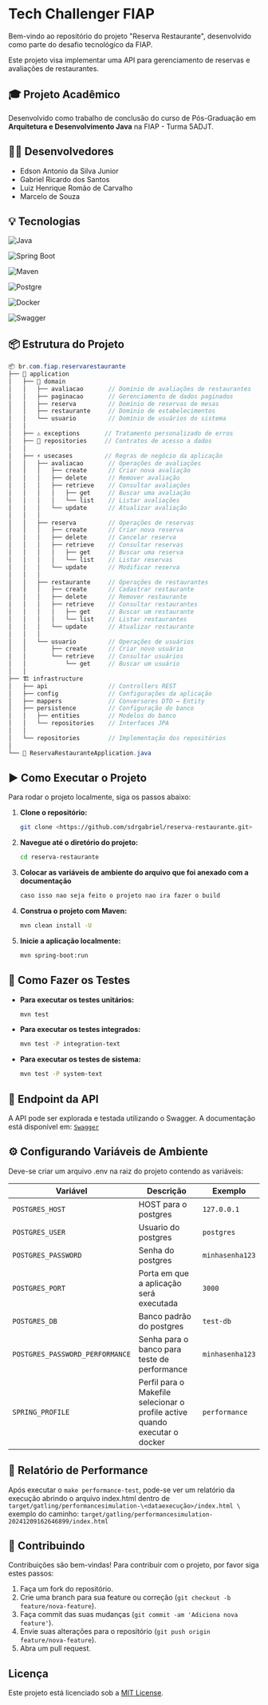 # Tech Challenger FIAP

Bem-vindo ao repositório do projeto "Reserva Restaurante", desenvolvido como parte do desafio tecnológico da FIAP. 

Este projeto visa implementar uma API para gerenciamento de reservas e avaliações de restaurantes.

## 🎓 Projeto Acadêmico

Desenvolvido como trabalho de conclusão do curso de Pós-Graduação em **Arquitetura e Desenvolvimento Java** na FIAP - Turma 5ADJT.

## 👨‍💻 Desenvolvedores

- Edson Antonio da Silva Junior
- Gabriel Ricardo dos Santos
- Luiz Henrique Romão de Carvalho
- Marcelo de Souza

## 💡 Tecnologias

![Java](https://img.shields.io/badge/Java-17-blue?style=for-the-badge&logo=java)

![Spring Boot](https://img.shields.io/badge/Spring%20Boot-3.3.5-brightgreen?style=for-the-badge)

![Maven](https://img.shields.io/badge/Maven-3.8.6-C71A36?style=for-the-badge&logo=apachemaven)

![Postgre](https://img.shields.io/badge/PostgreSQL-15-336791?style=for-the-badge&logo=postgresql)

![Docker](https://img.shields.io/badge/Docker-24.0.6-2496ED?style=for-the-badge&logo=docker)

![Swagger](https://img.shields.io/badge/Swagger-3.0-85EA2D?style=for-the-badge&logo=swagger)

## 📦 Estrutura do Projeto

```java
📦 br.com.fiap.reservarestaurante
├── 🎯 application
│   ├── 💎 domain
│   │   ├── avaliacao       // Domínio de avaliações de restaurantes
│   │   ├── paginacao       // Gerenciamento de dados paginados
│   │   ├── reserva         // Domínio de reservas de mesas
│   │   ├── restaurante     // Domínio de estabelecimentos
│   │   └── usuario         // Domínio de usuários do sistema
│   │
│   ├── ⚠️ exceptions       // Tratamento personalizado de erros
│   ├── 📝 repositories     // Contratos de acesso a dados
│   │
│   ├── ⚡️ usecases         // Regras de negócio da aplicação
│   │   ├── avaliacao       // Operações de avaliações
│   │   │   ├── create      // Criar nova avaliação
│   │   │   ├── delete      // Remover avaliação
│   │   │   ├── retrieve    // Consultar avaliações
│   │   │   │   ├── get     // Buscar uma avaliação
│   │   │   │   └── list    // Listar avaliações
│   │   │   └── update      // Atualizar avaliação
│   │   │
│   │   ├── reserva         // Operações de reservas
│   │   │   ├── create      // Criar nova reserva
│   │   │   ├── delete      // Cancelar reserva
│   │   │   ├── retrieve    // Consultar reservas
│   │   │   │   ├── get     // Buscar uma reserva
│   │   │   │   └── list    // Listar reservas
│   │   │   └── update      // Modificar reserva
│   │   │
│   │   ├── restaurante     // Operações de restaurantes
│   │   │   ├── create      // Cadastrar restaurante
│   │   │   ├── delete      // Remover restaurante
│   │   │   ├── retrieve    // Consultar restaurantes
│   │   │   │   ├── get     // Buscar um restaurante
│   │   │   │   └── list    // Listar restaurantes
│   │   │   └── update      // Atualizar restaurante
│   │   │
│   │   └── usuario         // Operações de usuários
│   │       ├── create      // Criar novo usuário
│   │       └── retrieve    // Consultar usuários
│   │           └── get     // Buscar um usuário
│   │
├── 🏗 infrastructure
│   ├── api                 // Controllers REST
│   ├── config              // Configurações da aplicação
│   ├── mappers             // Conversores DTO ↔ Entity
│   ├── persistence         // Configuração do banco
│   │   ├── entities        // Modelos do banco
│   │   └── repositories    // Interfaces JPA
│   │
│   └── repositories        // Implementação dos repositórios
│
└── 🚀 ReservaRestauranteApplication.java
```

## ▶️ Como Executar o Projeto

Para rodar o projeto localmente, siga os passos abaixo:

1. **Clone o repositório:**
    
    ```bash
    git clone <https://github.com/sdrgabriel/reserva-restaurante.git>
    
    ```
    
2. **Navegue até o diretório do projeto:**
    
    ```bash
    cd reserva-restaurante
    
    ```
    
3. **Colocar as variáveis de ambiente do arquivo que foi anexado com a documentação**
    
    ```bash
    caso isso nao seja feito o projeto nao ira fazer o build
    
    ```
    
4. **Construa o projeto com Maven:**
    
    ```bash
    mvn clean install -U
    
    ```
    
5. **Inicie a aplicação localmente:**
    
    ```bash
    mvn spring-boot:run
    
    ```
    

## 🧪 Como Fazer os Testes

- **Para executar os testes unitários:**
    
    ```bash
    mvn test
    
    ```
    
- **Para executar os testes integrados:**
    
    ```bash
    mvn test -P integration-text
    
    ```
    
- **Para executar os testes de sistema:**
    
    ```bash
    mvn test -P system-text
    
    ```
    

## 🧪 Endpoint da API

A API pode ser explorada e testada utilizando o Swagger. A documentação está disponível em:
[`Swagger`](http://localhost:8080/swagger-ui/index.html)

## ⚙️ Configurando Variáveis de Ambiente

Deve-se criar um arquivo .env na raiz do projeto contendo as variáveis:

| Variável | Descrição | Exemplo |
| --- | --- | --- |
| `POSTGRES_HOST` | HOST para o postgres | `127.0.0.1` |
| `POSTGRES_USER` | Usuario do postgres | `postgres` |
| `POSTGRES_PASSWORD` | Senha do postgres | `minhasenha123` |
| `POSTGRES_PORT` | Porta em que a aplicação será executada | `3000` |
| `POSTGRES_DB` | Banco padrão do postgres | `test-db` |
| `POSTGRES_PASSWORD_PERFORMANCE` | Senha para o banco para teste de performance | `minhasenha123` |
| `SPRING_PROFILE` | Perfil para o Makefile selecionar o profile active quando executar o docker | `performance` |

## 📄 Relatório de Performance

Após executar o `make performance-test`, pode-se ver um relatório da execução abrindo o arquivo index.html dentro de `target/gatling/performancesimulation-\<dataexecução>/index.html \`
exemplo do caminho: `target/gatling/performancesimulation-20241209162646899/index.html`

## 👥 Contribuindo

Contribuições são bem-vindas! Para contribuir com o projeto, por favor siga estes passos:

1. Faça um fork do repositório.
2. Crie uma branch para sua feature ou correção (`git checkout -b feature/nova-feature`).
3. Faça commit das suas mudanças (`git commit -am 'Adiciona nova feature'`).
4. Envie suas alterações para o repositório (`git push origin feature/nova-feature`).
5. Abra um pull request.

## Licença

Este projeto está licenciado sob a [MIT License](https://www.notion.so/LICENSE).
